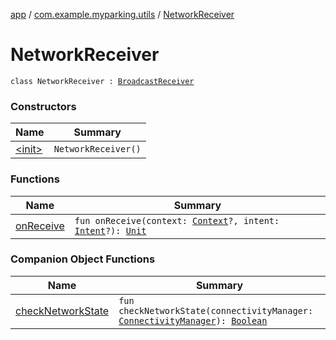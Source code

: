 [app](../../index.md) / [com.example.myparking.utils](../index.md) / [NetworkReceiver](./index.md)

# NetworkReceiver

`class NetworkReceiver : `[`BroadcastReceiver`](https://developer.android.com/reference/android/content/BroadcastReceiver.html)

### Constructors

| Name | Summary |
|---|---|
| [&lt;init&gt;](-init-.md) | `NetworkReceiver()` |

### Functions

| Name | Summary |
|---|---|
| [onReceive](on-receive.md) | `fun onReceive(context: `[`Context`](https://developer.android.com/reference/android/content/Context.html)`?, intent: `[`Intent`](https://developer.android.com/reference/android/content/Intent.html)`?): `[`Unit`](https://kotlinlang.org/api/latest/jvm/stdlib/kotlin/-unit/index.html) |

### Companion Object Functions

| Name | Summary |
|---|---|
| [checkNetworkState](check-network-state.md) | `fun checkNetworkState(connectivityManager: `[`ConnectivityManager`](https://developer.android.com/reference/android/net/ConnectivityManager.html)`): `[`Boolean`](https://kotlinlang.org/api/latest/jvm/stdlib/kotlin/-boolean/index.html) |

